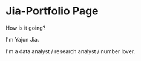 # Jia-Portfolio Page

How is it going?

I'm Yajun Jia.

I'm a data analyst / research analyst / number lover.
